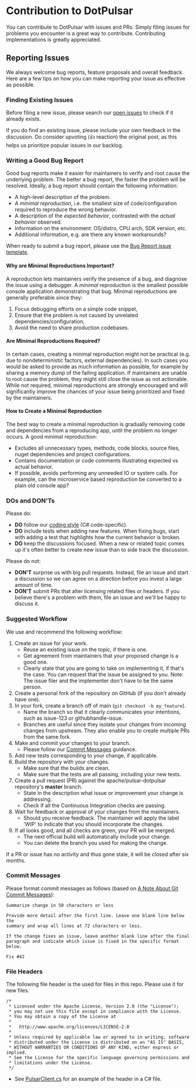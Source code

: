 # Contribution to DotPulsar

You can contribute to DotPulsar with issues and PRs. Simply filing issues for problems you encounter is a great way to contribute. Contributing implementations is greatly appreciated.

## Reporting Issues

We always welcome bug reports, feature proposals and overall feedback. Here are a few tips on how you can make reporting your issue as effective as possible.

### Finding Existing Issues

Before filing a new issue, please search our [open issues](https://github.com/apache/pulsar-dotpulsar/issues) to check if it already exists.

If you do find an existing issue, please include your own feedback in the discussion. Do consider upvoting (👍 reaction) the original post, as this helps us prioritize popular issues in our backlog.

### Writing a Good Bug Report

Good bug reports make it easier for maintainers to verify and root cause the underlying problem. The better a bug report, the faster the problem will be resolved. Ideally, a bug report should contain the following information:

* A high-level description of the problem.
* A _minimal reproduction_, i.e. the smallest size of code/configuration required to reproduce the wrong behavior.
* A description of the _expected behavior_, contrasted with the _actual behavior_ observed.
* Information on the environment: OS/distro, CPU arch, SDK version, etc.
* Additional information, e.g. are there any known workarounds?

When ready to submit a bug report, please use the [Bug Report issue template](https://github.com/apache/pulsar-dotpulsar/issues/new).

#### Why are Minimal Reproductions Important?

A reproduction lets maintainers verify the presence of a bug, and diagnose the issue using a debugger. A _minimal_ reproduction is the smallest possible console application demonstrating that bug. Minimal reproductions are generally preferable since they:

1. Focus debugging efforts on a simple code snippet,
2. Ensure that the problem is not caused by unrelated dependencies/configuration,
3. Avoid the need to share production codebases.

#### Are Minimal Reproductions Required?

In certain cases, creating a minimal reproduction might not be practical (e.g. due to nondeterministic factors, external dependencies). In such cases you would be asked to provide as much information as possible, for example by sharing a memory dump of the failing application. If maintainers are unable to root cause the problem, they might still close the issue as not actionable. While not required, minimal reproductions are strongly encouraged and will significantly improve the chances of your issue being prioritized and fixed by the maintainers.

#### How to Create a Minimal Reproduction

The best way to create a minimal reproduction is gradually removing code and dependencies from a reproducing app, until the problem no longer occurs. A good minimal reproduction:

* Excludes all unnecessary types, methods, code blocks, source files, nuget dependencies and project configurations.
* Contains documentation or code comments illustrating expected vs actual behavior.
* If possible, avoids performing any unneeded IO or system calls. For example, can the microservice based reproduction be converted to a plain old console app?

### DOs and DON'Ts

Please do:

* **DO** follow our [coding style](/docs/coding-style.md) (C# code-specific).
* **DO** include tests when adding new features. When fixing bugs, start with
  adding a test that highlights how the current behavior is broken.
* **DO** keep the discussions focused. When a new or related topic comes up
  it's often better to create new issue than to side track the discussion.

Please do not:

* **DON'T** surprise us with big pull requests. Instead, file an issue and start
  a discussion so we can agree on a direction before you invest a large amount
  of time.
* **DON'T** submit PRs that alter licensing related files or headers. If you believe there's a problem with them, file an issue and we'll be happy to discuss it.

### Suggested Workflow

We use and recommend the following workflow:

1. Create an issue for your work.
   - Reuse an existing issue on the topic, if there is one.
   - Get agreement from maintainers that your proposed change is a good one.
   - Clearly state that you are going to take on implementing it, if that's the case. You can request that the issue be assigned to you. Note: The issue filer and the implementer don't have to be the same person.
2. Create a personal fork of the repository on GitHub (if you don't already have one).
3. In your fork, create a branch off of main (`git checkout -b my_feature`).
   - Name the branch so that it clearly communicates your intentions, such as issue-123 or githubhandle-issue.
   - Branches are useful since they isolate your changes from incoming changes from upstream. They also enable you to create multiple PRs from the same fork.
4. Make and commit your changes to your branch.
   - Please follow our [Commit Messages](#commit-messages) guidance.
5. Add new tests corresponding to your change, if applicable.
6. Build the repository with your changes.
   - Make sure that the builds are clean.
   - Make sure that the tests are all passing, including your new tests.
7. Create a pull request (PR) against the apache/pulsar-dotpulsar repository's **master** branch.
   - State in the description what issue or improvement your change is addressing.
   - Check if all the Continuous Integration checks are passing.
8. Wait for feedback or approval of your changes from the maintainers.
   - Should you receive feedback. The maintainer will apply the label 'WIP' to indicate that you should incorporate the changes. 
9. If all looks good, and all checks are green, your PR will be merged.
   - The next official build will automatically include your change.
   - You can delete the branch you used for making the change.


If a PR or issue has no activity and thus gone stale, it will be closed after six months.

### Commit Messages

Please format commit messages as follows (based on [A Note About Git Commit Messages](http://tbaggery.com/2008/04/19/a-note-about-git-commit-messages.html)):

```
Summarize change in 50 characters or less

Provide more detail after the first line. Leave one blank line below the
summary and wrap all lines at 72 characters or less.

If the change fixes an issue, leave another blank line after the final
paragraph and indicate which issue is fixed in the specific format
below.

Fix #42
```

### File Headers

The following file header is the used for files in this repo. Please use it for new files.

```
/*
 * Licensed under the Apache License, Version 2.0 (the "License");
 * you may not use this file except in compliance with the License.
 * You may obtain a copy of the License at
 *
 *   http://www.apache.org/licenses/LICENSE-2.0
 *
 * Unless required by applicable law or agreed to in writing, software
 * distributed under the License is distributed on an "AS IS" BASIS,
 * WITHOUT WARRANTIES OR CONDITIONS OF ANY KIND, either express or implied.
 * See the License for the specific language governing permissions and
 * limitations under the License.
 */
```

- See [PulsarClient.cs](https://github.com/apache/pulsar-dotpulsar/blob/master/src/DotPulsar/PulsarClient.cs) for an example of the header in a C# file.
